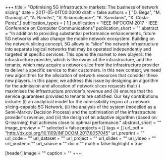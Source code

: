 +++
title = "Optimising 5G infrastructure markets: The business of network slicing"
date = 2017-05-01T00:00:00
draft = false
authors = [ "D. Bega", "M. Gramaglia", "A. Banchs", "V. Sciancalepore", "K. Samdanis", "X. Costa-Perez",]
publication_types = [ 1,]
publication = "IEEE INFOCOM 2017 - IEEE Conference on Computer Communications"
publication_short = ""
abstract = "In addition to providing substantial performance enhancements, future 5G networks will also change the mobile network ecosystem. Building on the network slicing concept, 5G allows to “slice” the network infrastructure into separate logical networks that may be operated independently and targeted at specific services. This opens the market to new players: the infrastructure provider, which is the owner of the infrastructure, and the tenants, which may acquire a network slice from the infrastructure provider to deliver a specific service to their customers. In this new context, we need new algorithms for the allocation of network resources that consider these new players. In this paper, we address this issue by designing an algorithm for the admission and allocation of network slices requests that (i) maximises the infrastructure provider's revenue and (ii) ensures that the service guarantees provided to tenants are satisfied. Our key contributions include: (i) an analytical model for the admissibility region of a network slicing-capable 5G Network, (ii) the analysis of the system (modelled as a Semi-Markov Decision Process) and the optimisation of the infrastructure provider's revenue, and (iii) the design of an adaptive algorithm (based on Q-learning) that achieves close to optimal performance."
abstract_short = ""
image_preview = ""
selected = false
projects = []
tags = []
url_pdf = "http://dx.doi.org/10.1109/INFOCOM.2017.8057045"
url_preprint = ""
url_code = ""
url_dataset = ""
url_project = ""
url_slides = ""
url_video = ""
url_poster = ""
url_source = ""
doi = ""
math = false
highlight = true

[header]
image = ""
caption = ""
+++
